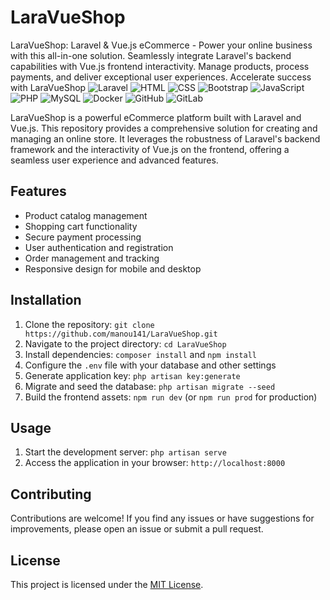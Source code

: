 # LaraVueShop
LaraVueShop: Laravel &amp; Vue.js eCommerce - Power your online business with this all-in-one solution. Seamlessly integrate Laravel's backend capabilities with Vue.js frontend interactivity. Manage products, process payments, and deliver exceptional user experiences. Accelerate success with LaraVueShop
![Laravel](https://img.icons8.com/fluency/48/000000/laravel.png) 
![HTML](https://img.icons8.com/color/48/000000/html-5--v1.png) 
![CSS](https://img.icons8.com/color/48/000000/css3.png) 
![Bootstrap](https://img.icons8.com/color/48/000000/bootstrap.png) 
![JavaScript](https://img.icons8.com/color/48/000000/javascript.png) 
![PHP](https://img.icons8.com/color/48/000000/php.png)
![MySQL](https://img.icons8.com/color/48/000000/mysql.png)
![Docker](https://img.icons8.com/color/48/000000/docker.png)
![GitHub](https://img.icons8.com/fluent/48/000000/github.png)
![GitLab](https://img.icons8.com/color/48/000000/gitlab.png)



LaraVueShop is a powerful eCommerce platform built with Laravel and Vue.js. This repository provides a comprehensive solution for creating and managing an online store. It leverages the robustness of Laravel's backend framework and the interactivity of Vue.js on the frontend, offering a seamless user experience and advanced features.

## Features

- Product catalog management
- Shopping cart functionality
- Secure payment processing
- User authentication and registration
- Order management and tracking
- Responsive design for mobile and desktop

## Installation

1. Clone the repository: `git clone https://github.com/manou141/LaraVueShop.git`
2. Navigate to the project directory: `cd LaraVueShop`
3. Install dependencies: `composer install` and `npm install`
4. Configure the `.env` file with your database and other settings
5. Generate application key: `php artisan key:generate`
6. Migrate and seed the database: `php artisan migrate --seed`
7. Build the frontend assets: `npm run dev` (or `npm run prod` for production)

## Usage

1. Start the development server: `php artisan serve`
2. Access the application in your browser: `http://localhost:8000`

## Contributing

Contributions are welcome! If you find any issues or have suggestions for improvements, please open an issue or submit a pull request.

## License

This project is licensed under the [MIT License](LICENSE).

